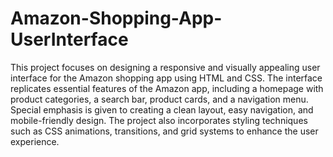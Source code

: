 # Amazon-Shopping-App-UserInterface


This project focuses on designing a responsive and visually appealing user interface for the Amazon shopping app using HTML and CSS. The interface replicates essential features of the Amazon app, including a homepage with product categories, a search bar, product cards, and a navigation menu. Special emphasis is given to creating a clean layout, easy navigation, and mobile-friendly design. The project also incorporates styling techniques such as CSS animations, transitions, and grid systems to enhance the user experience.
